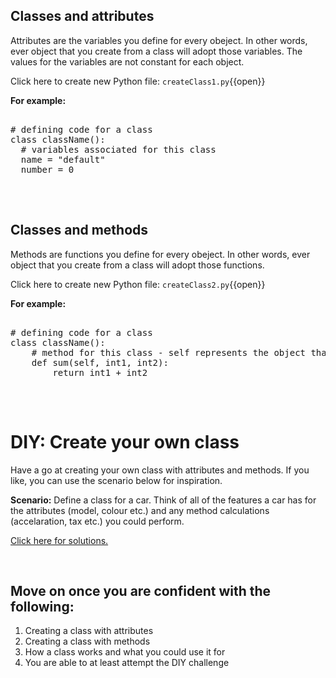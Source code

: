 ## Classes and attributes
Attributes are the variables you define for every obeject. In other words, ever object that you create from a class will adopt those variables. The values for the variables are not constant for each object.

Click here to create new Python file: `createClass1.py`{{open}}

**For example:**
<pre class="file" data-filename="createClass1.py" data-target="replace">

# defining code for a class
class className():
  # variables associated for this class
  name = "default"
  number = 0

</pre>

<br>

## Classes and methods
Methods are functions you define for every obeject. In other words, ever object that you create from a class will adopt those functions. 

Click here to create new Python file: `createClass2.py`{{open}}

**For example:**
<pre class="file" data-filename="createClass2.py" data-target="replace">

# defining code for a class
class className():
    # method for this class - self represents the object that is calling the method (this will be explored more in the next section)
    def sum(self, int1, int2):
        return int1 + int2

</pre>

<br>

# DIY: Create your own class
Have a go at creating your own class with attributes and methods. If you like, you can use the scenario below for inspiration.

**Scenario:**
Define a class for a car. Think of all of the features a car has for the attributes (model, colour etc.) and any method calculations (accelaration, tax etc.) you could perform.

[Click here for solutions.](https://gitlabce.tools.aws.vodafone.com/vodafonecodingclub/Crash-Course/-/blob/master/Week%205)

<br>

## Move on once you are confident with the following:
<ol>
  <li>Creating a class with attributes</li>
  <li>Creating a class with methods</li>
  <li>How a class works and what you could use it for</li>
  <li>You are able to at least attempt the DIY challenge</li>
</ol>
